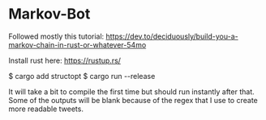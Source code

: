 # Markov-Bot


Followed mostly this tutorial: https://dev.to/deciduously/build-you-a-markov-chain-in-rust-or-whatever-54mo

Install rust here: https://rustup.rs/

$ cargo add structopt
$ cargo run --release

It will take a bit to compile the first time but should run instantly after that. Some of the outputs will be blank because of the regex
that I use to create more readable tweets. 
